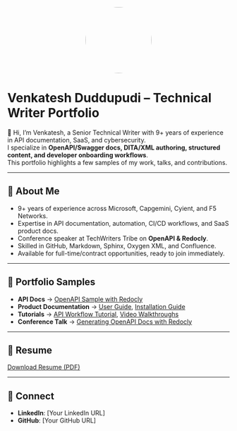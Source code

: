 <p align="center">
  <img src="https://github.com/venki309.png" width="150" style="border-radius:50%;" />
</p>


# Venkatesh Duddupudi – Technical Writer Portfolio

👋 Hi, I’m Venkatesh, a Senior Technical Writer with 9+ years of experience in API documentation, SaaS, and cybersecurity.  
I specialize in **OpenAPI/Swagger docs, DITA/XML authoring, structured content, and developer onboarding workflows**.  
This portfolio highlights a few samples of my work, talks, and contributions.

---

## 🔹 About Me
- 9+ years of experience across Microsoft, Capgemini, Cyient, and F5 Networks.
- Expertise in API documentation, automation, CI/CD workflows, and SaaS product docs.
- Conference speaker at TechWriters Tribe on **OpenAPI & Redocly**.
- Skilled in GitHub, Markdown, Sphinx, Oxygen XML, and Confluence.
- Available for full-time/contract opportunities, ready to join immediately.

---

## 📂 Portfolio Samples
- **API Docs** → [OpenAPI Sample with Redocly](api-docs/openapi-redoc.md)  
- **Product Documentation** → [User Guide](product-docs/user-guide.md), [Installation Guide](product-docs/installation-guide.md)  
- **Tutorials** → [API Workflow Tutorial](tutorials/api-workflow.md), [Video Walkthroughs](tutorials/video-links.md)  
- **Conference Talk** → [Generating OpenAPI Docs with Redocly](conference/techwriters-tribe-redocly.md)  

---

## 📄 Resume
[Download Resume (PDF)](resume/Venkatesh_Resume.pdf)

---

## 🔗 Connect
- **LinkedIn**: [Your LinkedIn URL]
- **GitHub**: [Your GitHub URL]
